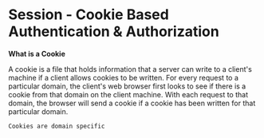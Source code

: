 # Session - Cookie Based Authentication & Authorization

__What is a Cookie__

A cookie is a file that holds information that a server can write to a client's machine if a client allows cookies to be written. For every request to a particular domain, the client's web browser first looks to see if there is a cookie from that domain on the client machine. With each request to that domain, the browser will send a cookie if a cookie has been written for that particular domain.

`Cookies are domain specific`